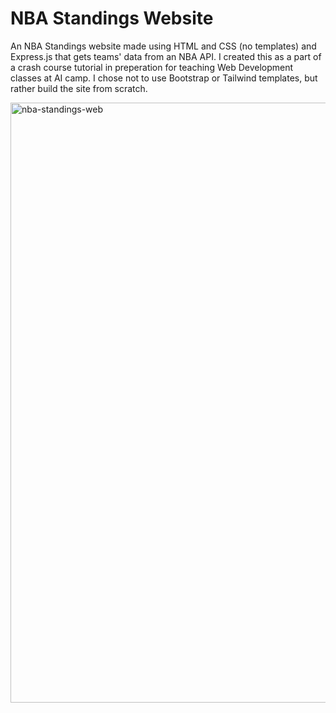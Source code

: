 # NBA Standings Website
An NBA Standings website made using HTML and CSS (no templates) and Express.js that gets teams' data from an NBA API.
I created this as a part of a crash course tutorial in preperation for teaching Web Development classes at AI camp. I chose not to use Bootstrap or Tailwind templates, but rather build the site from scratch.


<img width="960" alt="nba-standings-web" src="https://user-images.githubusercontent.com/67029585/211114364-3664079e-50ae-4d7a-9df5-a2975cd019eb.png">
